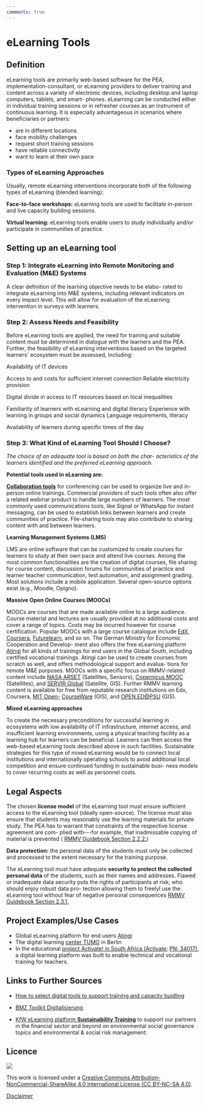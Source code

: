 ```yaml
---
comments: true
---
```


# eLearning Tools

## Definition

eLearning tools are primarily web-based software for the PEA,
implementation-consultant, or eLearning providers to deliver training
and content across a variety of electronic devices, including desktop
and laptop computers, tablets, and smart- phones. eLearning can be
conducted either in individual training sessions or in refresher
courses as an instrument of continuous learning. It is especially
advantageous in scenarios where beneficiaries or partners:

- are in different locations
- face mobility challenges
- request short training sessions
- have reliable connectivity
- want to learn at their own pace

### Types of eLearning Approaches

Usually, remote eLearning interventions incorporate both of the
following types of eLearning (blended learning):

**Face-to-face workshops:** eLearning tools are used to facilitate in-person and live capacity building sessions.

**Virtual learning:** eLearning tools enable users to study individually and/or participate in communities of practice.

## Setting up an eLearning tool

### Step 1: Integrate eLearning into Remote Monitoring and Evaluation (M&E) Systems

A clear definition of the learning objective needs to be elabo- rated
to integrate eLearning into M&E systems, including relevant indicators
on every impact level. This will allow for evaluation of the eLearning
intervention in surveys with learners.

### Step 2: Assess Needs and Feasibility

Before eLearning tools are applied, the need for training and suitable
content must be determined in dialogue with the learners and the PEA.
Further, the feasibility of eLearning interventions based on the
targeted learners' ecosystem must be assessed, including:

Availability of IT devices

Access to and costs for sufficient internet connection Reliable
electricity provision

Digital divide in access to IT resources based on local inequalities

Familiarity of learners with eLearning and digital literacy Experience
with learning in groups and social dynamics Language requirements,
literacy

Availability of learners during specific times of the day

### Step 3: What Kind of eLearning Tool Should I Choose?

_The choice of an adequate tool is based on both the char- acteristics of the learners identified and the preferred eLearning approach._

**Potential tools used in eLearning are:**

**[Collaboration tools](collaboration.md)** for conferencing can be used to
organize live and in-person online trainings. Commercial providers of
such tools often also offer a related webinar product to handle large
numbers of learners. The most commonly used communications tools, like
Signal or WhatsApp for instant messaging, can be used to establish
links between learners and create communities of practice.
File-sharing tools may also contribute to sharing content with and
between learners.

**Learning Management Systems (LMS)**

LMS are online software that can be customized to create courses for
learners to study at their own pace and attend live courses. Among the
most common functionalities are the creation of digital courses,
file sharing for course content, discussion forums for communities of
practice and learner teacher communication, test automation, and
assignment grading. Most solutions include a mobile application.
Several open-source options exist (e.g., Moodle, Opigno).

**Massive Open Online Courses (MOOCs)**

MOOCs are courses that are made available online to a large audience.
Course material and lectures are usually provided at no additional
costs and cover a range of topics. Costs may be incurred however for
course certification. Popular MOOCs with a large course catalogue include [EdX](https://www.edx.org/),
[Coursera](https://www.coursera.org/learn/performance-assessment),
[Futurelearn](https://www.futurelearn.com/courses/ocean-science-in-action-addressing-marine-ecosystems-and-food-security-in-the-western-indian-ocean),
and so on. The German Ministry for Economic Cooperation and Develop- ment
also offers the free eLearning platform
[Atingi](https://www.atingi.org/) for all kinds of trainings for end
users in the Global South, including certified vocational trainings.
Atingi can be used to create courses from scratch as well, and offers
methodological support and evalua- tions for remote M&E purposes.
MOOCs with a specific focus on RMMV-related content include [NASA
ARSET](https://appliedsciences.nasa.gov/what-we-do/capacity-building/arset)
(Satellites, Sensors), [Copernicus
MOOC](https://www.copernicus.eu/en/opportunities/education/copernicus-mooc)
(Satellites), and [SERVIR
Global](https://www.servirglobal.net/Training/) (Satellite, GIS).
Further RMMV learning content is available for free from reputable
research institutions on Edx, Coursera, [MIT
Open-](https://ocw.mit.edu/search/?q=remote%20monitoring&t=Developmental%20Economics&t=Community%20Development&t=Global%20Poverty&t=International%20Development&t=Surveying)
[CourseWare](https://ocw.mit.edu/search/?q=remote%20monitoring&t=Developmental%20Economics&t=Community%20Development&t=Global%20Poverty&t=International%20Development&t=Surveying)
(GIS), and [OPEN.ED@PSU](https://roam.libraries.psu.edu/) (GIS).

**Mixed eLearning approaches**

To create the necessary preconditions for successful learning in
ecosystems with low availability of IT infrastructure, internet
access, and insufficient learning environments, using a physical
teaching facility as a learning hub for learners can be beneficial.
Learners can then access the web-based eLearning tools described above
in such facilities. Sustainable strategies for this type of mixed
eLearning would be to connect local institutions and internationally
operating schools to avoid additional local competition and ensure
continued funding in sustainable busi- ness models to cover recurring
costs as well as personnel costs.

## Legal Aspects

The chosen **license model** of the eLearning tool must ensure
sufficient access to the eLearning tool (ideally open-source). The
license must also ensure that students may reasonably use the learning
materials for private study. The PEA has to warrant that constraints
of the respective license agreement are com- plied with---for example,
that inadmissable copying of material is prevented ( [RMMV Guidebook Section 2.2.2.](https://www.kfw-entwicklungsbank.de/Service/Publications-Videos/Publications-by-topic/Digitalisation/RMMV-Guidebook/))

**Data protection:** the personal data of the students must only be
collected and processed to the extent necessary for the training
purpose.

The eLearning tool must have adequate **security to protect the collected personal data** of the students, such as their names and
addresses. Flawed or inadequate data security puts the rights of
participants at risk, who should enjoy robust data pro- tection
allowing them to freelyl use the eLearning tool without fear of
negative personal consequences [RMMV Guidebook Section 2.3.1.](https://www.kfw-entwicklungsbank.de/Service/Publications-Videos/Publications-by-topic/Digitalisation/RMMV-Guidebook/)

## Project Examples/Use Cases

- Global eLearning platform for end users [Atingi](http://www.atingi.org/)
- The digital learning [center TUMO](https://www.kfw.de/stories/society/education/tumo-berlin/) in Berlin
- In the educational [project Activate! in South Africa
  (Activate;](https://www.kfw-entwicklungsbank.de/ipfz/Projektdatenbank/FÃ¶rderung-der-beruflichen-Bildung-34017.htm)
  [PN: 34017)](https://www.kfw-entwicklungsbank.de/ipfz/Projektdatenbank/FÃ¶rderung-der-beruflichen-Bildung-34017.htm),
  a digital learning platform was built to enable technical and
  vocational training for teachers.

## Links to Further Sources

- [How to select digital tools to support training and capacity buidling](https://digitalprinciples.org/resource/howto-select-tools-training-capacity/)

- [BMZ Toolkit Digitalisierung](https://toolkit-digitalisierung.de/app/uploads/2020/12/BMZ-Toolkit_Â­-Digitale-Bildung.pdf)

- [KfW eLearning platform **Sustainability Training**](https://kfwdeg.sustainability.training/) to support our
  partners in the financial sector and beyond on environmental social
  governance topics and environmental & social risk management:

## Licence

![](https://i.creativecommons.org/l/by-nc-sa/4.0/88x31.png)

This work is licensed under a [Creative Commons Attribution-NonCommercial-ShareAlike 4.0 International License (CC BY-NC-SA 4.0)](https://creativecommons.org/licenses/by-nc-sa/4.0/).

[Disclaimer](disclaimer.md)
